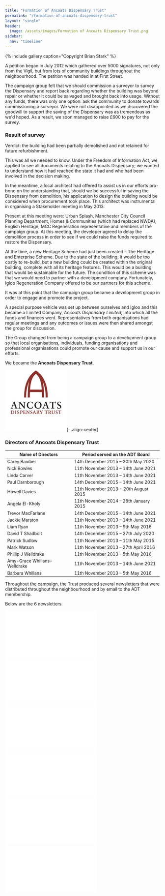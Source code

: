 ```yaml
---
title: "Formation of Ancoats Dispensary Trust"
permalink: "/formation-of-ancoats-dispensary-trust"
layout: "single"
header:
  image: /assets/images/Formation of Ancoats Dispensary Trust.png
sidebar:
  nav: "timeline"
---
```


{% include gallery caption="Copyright Brian Stark" %}

A petition began in July 2012 which gathered over 5000 signatures, not only from the Vigil, but from lots of community buildings throughout the neighbourhood.  The petition was handed in at First Street.   

The campaign group felt that we should commission a surveyor to survey the Dispensary and report back regarding whether the building was beyond repair or whether it could be salvaged and brought back into usage.  Without any funds, there was only one option: ask the community to donate towards commissioning a surveyor.  We were not disappointed as we discovered the goodwill to support the saving of the Dispensary was as tremendous as we'd hoped. As a result, we soon managed to raise £600 to pay for the survey. 

### Result of survey 

Verdict: the building had been partially demolished and not retained for future refurbishment.

This was all we needed to know. Under the Freedom of Information Act, we applied to see all documents relating to the Ancoats Dispensary; we wanted to understand how it had reached the state it had and who had been involved in the decision making.

In the meantime, a local architect had offered to assist us in our efforts pro-bono on the understanding that, should we be successful in saving the Dispensary from demolition, his application to design the building would be considered when procurement took place.  This architect was instrumental in organising a Stakeholder meeting in May 2013.

Present at this meeting were: Urban Splash, Manchester City Council Planning Department, Homes & Communities (which had replaced NWDA), English Heritage, MCC Regeneration representative and members of the campaign group. At this meeting, the developer agreed to delay the demolition process in order to see if we could raise the funds required to restore the Dispensary.

At the time, a new Heritage Scheme had just been created – The Heritage and Enterprise Scheme.  Due to the state of the building, it would be too costly to re-build, but a new building could be created within the original building, complete with all its heritage features. This would be a building that would be sustainable for the future.  The condition of this scheme was that we would need to partner with a development company. Fortunately, Igloo Regeneration Company offered to be our partners for this scheme. 

It was at this point that the campaign group became a development group in order to engage and promote the project.

A special purpose vehicle was set up between ourselves and Igloo and this became a Limited Company, *Ancoats Dispensary Limited*, into which all the funds and finances went.  Representatives from both organisations had regular meetings and any outcomes or issues were then shared amongst the group for discussion. 

The Group changed from being a campaign group to a development group so that local organisations, individuals, funding organisations and professional organisations could promote our cause and support us in our efforts.  

We became the **Ancoats Dispensary Trust**. 

<img src="assets/images/flickr/formation-of-ancoats-dispensary-trust/logo.jpg" width="200" height="200">{: .align-center}

### Directors of Ancoats Dispensary Trust

| Name of Directors  | Period served on the ADT Board |
| ------------- | ------------- |
| Carey Bamber | 14th December 2015 – 20th May 2020 |
| Nick Bowles | 11th November 2013 – 14th June 2021 |
| Linda Carver | 11th November 2013 – 14th June 2021 |
| Paul Darnborough | 14th December 2015 – 14th June 2021 |
| Howell Davies | 11th November 2013 - 20th August 2015 |
| Angela El-Kholy | 11th November 2014 – 28th January 2015 |
| Trevor MacFarlane | 14th December 2015 – 14th June 2021 |
| Jackie Marston | 11th November 2013 – 14th June 2021 |
| Liam Ryan | 11th November 2013 – 9th May 2016 |
| David T Shadbolt | 14th December 2015 – 27th July 2020 |
| Patrick Sudlow | 11th November 2013 – 11th May 2015 |
| Mark Watson | 11th November 2013 – 27th April 2016 |
| Phillip J Welldrake | 11th November 2013 – 5th May 2016 |
| Amy-Grace Whillans-Welldrake | 11th November 2013 – 14th June 2021 |
| Barbara Whillans | 11th November 2013 – 5th May 2016 |


Throughout the campaign, the Trust produced several newsletters that were distributed throughout the neighbourhood and by email to the ADT membership.

Below are the 6 newsletters.

<embed src="assets/images/FINAL EDITION OF NEWSLETTER WINTER 2016.pdf" type="application/pdf">

<embed src="assets/images/ADT Newsletter Spring Summer edition 2015  Issue 4.pdf" type="application/pdf">

<embed src="assets/images/ADT Newsletter Winter edition 2014 Issue 3.pdf" type="application/pdf">

<embed src="assets/images/ADT Newsletter Winter edition 2015 No 5.pdf" type="application/pdf">

<embed src="assets/images/Autumn Newsletter 2014.pdf" type="application/pdf">

<embed src="assets/images/Summer Newsletter 2014 - Dispensary News.pdf" type="application/pdf">

